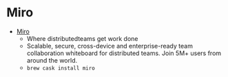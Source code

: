 # Miro
- [Miro](https://miro.com/)
  -  Where distributedteams get work done
  - Scalable, secure, cross-device and enterprise-ready team collaboration whiteboard for distributed teams. Join 5M+ users from around the world.
  - `brew cask install miro`
